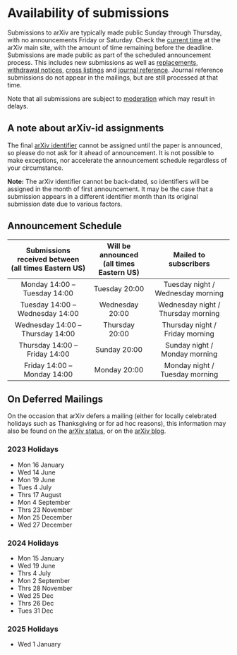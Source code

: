 # Availability of submissions

Submissions to arXiv are typically made public Sunday through
Thursday, with no announcements Friday or Saturday. Check the [current
time](https://arxiv.org/localtime) at the arXiv main site, with the
amount of time remaining before the deadline. Submissions are made public as part of the scheduled announcement process. This includes new submissions as well as [replacements](replace.md), [withdrawal notices](withdraw.md), [cross listings](cross.md) and [journal reference](jref.md). Journal reference submissions do not appear in the mailings, but are still processed at that time. 

Note that all submissions are subject to [moderation](moderation/index.md) which may result in delays.

<a name="id-before"></a>
## A note about arXiv-id assignments

The final [arXiv identifier](arxiv_identifier.md) cannot be assigned until the paper is announced, so please do not ask for it ahead of announcement. It is not possible to make exceptions, nor accelerate the announcement schedule regardless of your circumstance. 

**Note:** The arXiv identifier cannot be back-dated, so identifiers will be assigned in the month of first announcement. It may be the case that a submission appears in a different identifier month than its original submission date due to various factors.

## Announcement Schedule

| Submissions received between<br />(all times Eastern US) | Will be announced<br />(all times Eastern US) | Mailed to subscribers |
|:---:|:---:|:---:|
| Monday 14:00 &ndash; Tuesday 14:00 | Tuesday 20:00 | Tuesday night / Wednesday morning |
| Tuesday 14:00 &ndash; Wednesday 14:00 | Wednesday 20:00 | Wednesday night / Thursday morning | 
| Wednesday 14:00 &ndash; Thursday 14:00 | Thursday 20:00 | Thursday night / Friday morning |
| Thursday 14:00 &ndash; Friday 14:00 | Sunday 20:00 | Sunday night / Monday morning |
| Friday 14:00 &ndash; Monday 14:00 | Monday 20:00 | Monday night / Tuesday morning |

<a name="holiday"></a>
## On Deferred Mailings

On the occasion that arXiv defers a mailing (either for locally celebrated holidays such as Thanksgiving or for ad hoc reasons), this information may also be found on the [arXiv status](https://status.arxiv.org), or on the [arXiv blog](https://blog.arxiv.org).  

### 2023 Holidays 
- Mon 16 January 
- Wed 14 June
- Mon 19 June
- Tues 4 July
- Thrs 17 August
- Mon 4 September
- Thrs 23 November
- Mon 25 December
- Wed 27 December

### 2024 Holidays 
- Mon 15 January
- Wed 19 June
- Thrs 4 July
- Mon 2 September
- Thrs 28 November
- Wed 25 Dec
- Thrs 26 Dec
- Tues 31 Dec

### 2025 Holidays 
- Wed 1 January
